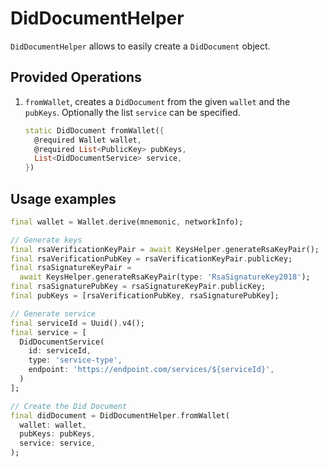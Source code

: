# DidDocumentHelper

`DidDocumentHelper` allows to easily create a `DidDocument` object.

## Provided Operations

1. `fromWallet`, creates a `DidDocument` from the given `wallet` and the `pubKeys`. Optionally the list `service` can be specified.

    ```dart
    static DidDocument fromWallet({
      @required Wallet wallet,
      @required List<PublicKey> pubKeys,
      List<DidDocumentService> service,
    })
    ```  

## Usage examples

```dart
final wallet = Wallet.derive(mnemonic, networkInfo);

// Generate keys
final rsaVerificationKeyPair = await KeysHelper.generateRsaKeyPair();
final rsaVerificationPubKey = rsaVerificationKeyPair.publicKey;
final rsaSignatureKeyPair =
  await KeysHelper.generateRsaKeyPair(type: 'RsaSignatureKey2018');
final rsaSignaturePubKey = rsaSignatureKeyPair.publicKey;
final pubKeys = [rsaVerificationPubKey, rsaSignaturePubKey];

// Generate service
final serviceId = Uuid().v4();
final service = [
  DidDocumentService(
    id: serviceId,
    type: 'service-type',
    endpoint: 'https://endpoint.com/services/${serviceId}',
  )
];

// Create the Did Document
final didDocument = DidDocumentHelper.fromWallet(
  wallet: wallet,
  pubKeys: pubKeys,
  service: service,
);
```
